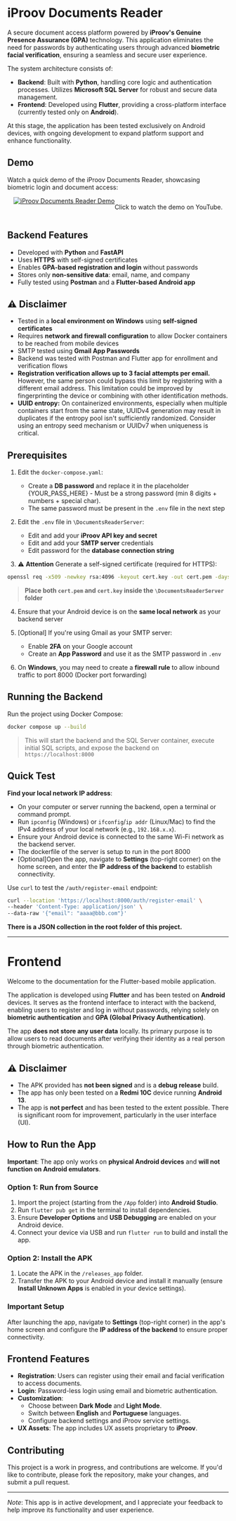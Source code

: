 # iProov Documents Reader

A secure document access platform powered by **iProov's Genuine Presence Assurance (GPA)** technology. This application eliminates the need for passwords by authenticating users through advanced **biometric facial verification**, ensuring a seamless and secure user experience.

The system architecture consists of:
- **Backend**: Built with **Python**, handling core logic and authentication processes. Utilizes **Microsoft SQL Server** for robust and secure data management.
- **Frontend**: Developed using **Flutter**, providing a cross-platform interface (currently tested only on **Android**).

At this stage, the application has been tested exclusively on Android devices, with ongoing development to expand platform support and enhance functionality.


## Demo
Watch a quick demo of the iProov Documents Reader, showcasing biometric login and document access:

<div style="display: flex; justify-content: center;">
    <a href="https://www.youtube.com/watch?v=Ea41xOrLWbs">
        <img src="https://img.youtube.com/vi/Ea41xOrLWbs/hqdefault.jpg" alt="iProov Documents Reader Demo" style="max-width: 100%;">
    </a>
    <p>Click to watch the demo on YouTube.</p>
</div>


## Backend Features

* Developed with **Python** and **FastAPI**
* Uses **HTTPS** with self-signed certificates
* Enables **GPA-based registration and login** without passwords
* Stores only **non-sensitive data**: email, name, and company
* Fully tested using **Postman** and a **Flutter-based Android app**

## ⚠️ Disclaimer

* Tested in a **local environment on Windows** using **self-signed certificates**
* Requires **network and firewall configuration** to allow Docker containers to be reached from mobile devices
* SMTP tested using **Gmail App Passwords**
* Backend was tested with Postman and Flutter app for enrollment and verification flows
* **Registration verification allows up to 3 facial attempts per email.** However, the same person could bypass this limit by registering with a different email address. This limitation could be improved by fingerprinting the device or combining with other identification methods.
* **UUID entropy:** On containerized environments, especially when multiple containers start from the same state, UUIDv4 generation may result in duplicates if the entropy pool isn't sufficiently randomized. Consider using an entropy seed mechanism or UUIDv7 when uniqueness is critical.

## Prerequisites

1. Edit the `docker-compose.yaml`:

   * Create a **DB password** and replace it in the placeholder {YOUR_PASS_HERE} - Must be a strong password (min 8 digits + numbers + special char).
   * The same password must be present in the `.env` file in the next step

2. Edit the `.env` file in `\DocumentsReaderServer`:

   * Edit and add your **iProov API key and secret**
   * Edit and add your **SMTP server** credentials
   * Edit password for the **database connection string**

3. ⚠️ **Attention** Generate a self-signed certificate (required for HTTPS):

```bash
openssl req -x509 -newkey rsa:4096 -keyout cert.key -out cert.pem -days 365 -nodes
```

> **Place both `cert.pem` and `cert.key` inside the `\DocumentsReaderServer` folder**

4. Ensure that your Android device is on the **same local network** as your backend server

5. \[Optional] If you're using Gmail as your SMTP server:

   * Enable **2FA** on your Google account
   * Create an **App Password** and use it as the SMTP password in `.env`

6. On **Windows**, you may need to create a **firewall rule** to allow inbound traffic to port 8000 (Docker port forwarding)

## Running the Backend

Run the project using Docker Compose:

```bash
docker compose up --build
```

> This will start the backend and the SQL Server container, execute initial SQL scripts, and expose the backend on `https://localhost:8000`

## Quick Test

**Find your local network IP address**:
   - On your computer or server running the backend, open a terminal or command prompt.
   - Run `ipconfig` (Windows) or `ifconfig`/`ip addr` (Linux/Mac) to find the IPv4 address of your local network (e.g., `192.168.x.x`).
   - Ensure your Android device is connected to the same Wi-Fi network as the backend server.
   - The dockerfile of the server is setup to run in the port 8000
   - \[Optional]Open the app, navigate to **Settings** (top-right corner) on the home screen, and enter the **IP address of the backend** to establish connectivity.

Use `curl` to test the `/auth/register-email` endpoint:

```bash
curl --location 'https://localhost:8000/auth/register-email' \
--header 'Content-Type: application/json' \
--data-raw '{"email": "aaaa@bbb.com"}'
```

**There is a JSON collection in the root folder of this project.**

---

# Frontend

Welcome to the documentation for the Flutter-based mobile application.

The application is developed using **Flutter** and has been tested on **Android** devices. It serves as the frontend interface to interact with the backend, enabling users to register and log in without passwords, relying solely on **biometric authentication** and **GPA (Global Privacy Authentication)**. 

The app **does not store any user data** locally. Its primary purpose is to allow users to read documents after verifying their identity as a real person through biometric authentication.

## ⚠️ Disclaimer

- The APK provided has **not been signed** and is a **debug release** build.
- The app has only been tested on a **Redmi 10C** device running **Android 13**.
- The app is **not perfect** and has been tested to the extent possible. There is significant room for improvement, particularly in the user interface (UI).

## How to Run the App

**Important**: The app only works on **physical Android devices** and **will not function on Android emulators**.

### Option 1: Run from Source
1. Import the project (starting from the `/App` folder) into **Android Studio**.
2. Run `flutter pub get` in the terminal to install dependencies.
3. Ensure **Developer Options** and **USB Debugging** are enabled on your Android device.
4. Connect your device via USB and run `flutter run` to build and install the app.

### Option 2: Install the APK
1. Locate the APK in the `/releases_app` folder.
2. Transfer the APK to your Android device and install it manually (ensure **Install Unknown Apps** is enabled in your device settings).

### Important Setup
After launching the app, navigate to **Settings** (top-right corner) in the app's home screen and configure the **IP address of the backend** to ensure proper connectivity.

## Frontend Features

- **Registration**: Users can register using their email and facial verification to access documents.
- **Login**: Password-less login using email and biometric authentication.
- **Customization**:
  - Choose between **Dark Mode** and **Light Mode**.
  - Switch between **English** and **Portuguese** languages.
  - Configure backend settings and iProov service settings.
- **UX Assets**: The app includes UX assets proprietary to **iProov**.

## Contributing

This project is a work in progress, and contributions are welcome. If you'd like to contribute, please fork the repository, make your changes, and submit a pull request.

---

*Note*: This app is in active development, and I appreciate your feedback to help improve its functionality and user experience.
